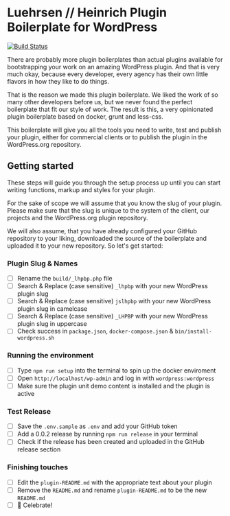 # Luehrsen // Heinrich Plugin Boilerplate for WordPress

[![Build Status](https://travis-ci.com/luehrsenheinrich/wp-plugin-boilerplate.svg?branch=master)](https://travis-ci.com/luehrsenheinrich/wp-plugin-boilerplate)

There are probably more plugin boilerplates than actual plugins available for
bootstrapping your work on an amazing WordPress plugin. And that is very much
okay, because every developer, every agency has their own little flavors in how
they like to do things.

That is the reason we made this plugin boilerplate. We liked the work of so many
other developers before us, but we never found the perfect boilerplate that fit
our style of work. The result is this, a very opinionated plugin boilerplate
based on docker, grunt and less-css.

This boilerplate will give you all the tools you need to write, test and publish
your plugin, either for commercial clients or to publish the plugin in the
WordPress.org repository.


## Getting started

These steps will guide you through the setup process up until you can start
writing functions, markup and styles for your plugin.

For the sake of scope we will assume that you know the slug of your plugin.
Please make sure that the slug is unique to the system of the client, our
projects and the WordPress.org plugin repository.

We will also assume, that you have already configured your GitHub repository to
your liking, downloaded the source of the boilerplate and uploaded it to your
new repository. So let's get started:

### Plugin Slug & Names

- [ ] Rename the `build/_lhpbp.php` file
- [ ] Search & Replace (case sensitive) `_lhpbp` with your new WordPress plugin slug
- [ ] Search & Replace (case sensitive) `jslhpbp` with your new WordPress plugin slug in camelcase
- [ ] Search & Replace (case sensitive) `_LHPBP` with your new WordPress plugin slug in uppercase
- [ ] Check success in `package.json`, `docker-compose.json` & `bin/install-wordpress.sh`

### Running the environment

- [ ] Type `npm run setup` into the terminal to spin up the docker enviroment
- [ ] Open `http://localhost/wp-admin` and log in with `wordpress:wordpress`
- [ ] Make sure the plugin unit demo content is installed and the plugin is active

### Test Release

- [ ] Save the `.env.sample` as `.env` and add your GitHub token
- [ ] Add a 0.0.2 release by running `npm run release` in your terminal
- [ ] Check if the release has been created and uploaded in the GitHub release section

### Finishing touches

- [ ] Edit the `plugin-README.md` with the appropriate text about your plugin
- [ ] Remove the `README.md` and rename `plugin-README.md` to be the new `README.md`
- [ ] 🎉 Celebrate!
